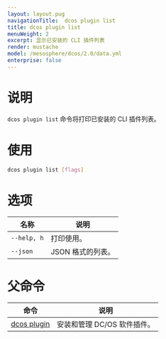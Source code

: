 ```yaml
---
layout: layout.pug
navigationTitle:  dcos plugin list
title: dcos plugin list
menuWeight: 2
excerpt: 显示已安装的 CLI 插件列表
render: mustache
model: /mesosphere/dcos/2.0/data.yml
enterprise: false
---
```



# 说明

`dcos plugin list` 命令将打印已安装的 CLI 插件列表。

# 使用

```bash
dcos plugin list [flags]
```

# 选项

| 名称 | 说明 |
|---------|------------|
| `--help, h` | 打印使用。|
| `--json` | JSON 格式的列表。|

# 父命令

| 命令 | 说明 |
|---------|-------------|
| [dcos plugin](/mesosphere/dcos/2.0/cli/command-reference/dcos-plugin/)   | 安装和管理 DC/OS 软件插件。 |
